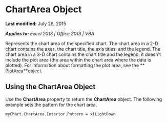 
# ChartArea Object

 **Last modified:** July 28, 2015

 _**Applies to:** Excel 2013 | Office 2013 | VBA_

Represents the chart area of the specified chart. The chart area in a 2-D chart contains the axes, the chart title, the axis titles, and the legend. The chart area in a 3-D chart contains the chart title and the legend; it doesn't include the plot area (the area within the chart area where the data is plotted). For information about formatting the plot area, see the  ** [PlotArea](49763ddd-3039-d15c-4ec4-e3b4f4e08d84.md)**object.


## Using the ChartArea Object

Use the  **ChartArea** property to return the **ChartArea** object. The following example sets the pattern for the chart area.


```
myChart.ChartArea.Interior.Pattern = xlLightDown
```

